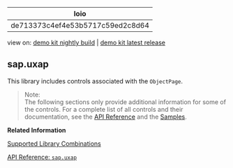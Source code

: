 <!-- loiode713373c4ef4e53b5717c59ed2c8d64 -->

| loio |
| -----|
| de713373c4ef4e53b5717c59ed2c8d64 |

<div id="loio">

view on: [demo kit nightly build](https://openui5nightly.hana.ondemand.com/#/topic/de713373c4ef4e53b5717c59ed2c8d64) | [demo kit latest release](https://openui5.hana.ondemand.com/#/topic/de713373c4ef4e53b5717c59ed2c8d64)</div>

## sap.uxap

This library includes controls associated with the `ObjectPage`.

> Note:  
> The following sections only provide additional information for some of the controls. For a complete list of all controls and their documentation, see the [API Reference](https://openui5.hana.ondemand.com/#/api) and the [Samples](https://openui5.hana.ondemand.com/#/controls). 

**Related Information**  


[Supported Library Combinations](Supported_Library_Combinations_363cd16.md)

[API Reference: `sap.uxap`](https://openui5.hana.ondemand.com/#docs/api/symbols/sap.uxap.html)


